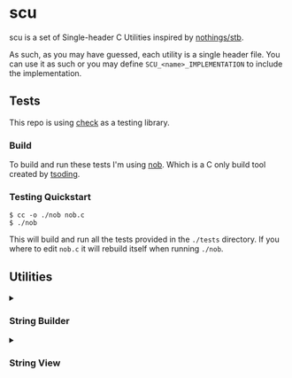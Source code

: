 # scu

scu is a set of Single-header C Utilities inspired by
[nothings/stb](https://github.com/nothings/stb).

As such, as you may have guessed, each utility is a single header file. You can
use it as such or you may define `SCU_<name>_IMPLEMENTATION` to include the
implementation.

## Tests

This repo is using [check](https://libcheck.github.io/check/) as a testing
library. 

### Build

To build and run these tests I'm using
[nob](https://github.com/tsoding/musializer/blob/master/nob.c).
Which is a C only build tool created by [tsoding](https://github.com/tsoding/).

### Testing Quickstart

```console
$ cc -o ./nob nob.c
$ ./nob
```

This will build and run all the tests provided in the `./tests` directory.
If you where to edit `nob.c` it will rebuild itself when running `./nob`.

## Utilities

<details>
<summary>

### String Builder

</summary>

The string builder is in a sense a dynamic array of chars.
It manages its own memory in the `.buf` field, and can be consered to own the
memory.

It allows for the user to supply their own memory allocation functions.
Specifically `malloc`, `realloc` and `free` via the `SCU_SB_MALLOC`,
`SCU_SB_REALLOC` and `SCU_SB_FRE` macros respectively.

<table>
<tr>
<td>Implementation def</td>
<td>Struct</td>
</tr>
<tr>
<td>

`SCU_SB_IMPLEMENTATION`

</td>
<td>

```c
typedef struct {
  char *buf;
  size_t len;
  size_t capacity;
} Scu_String_Builder;
```

</td>
</tr>
</table>

#### Functions

| Signature                                                                    | Description                                                            |
|------------------------------------------------------------------------------|------------------------------------------------------------------------|
| `bool scu_sb_append(Scu_String_Builder *sb, const char *str, size_t length)` | Appends `length` characters from `str` to the builder                  |
| `bool scu_sb_append_cstr(Scu_String_Builder *sb, const char *str)`           | Appends c-string to the builder without the null terninater            |
| `bool scu_sb_append_char(Scu_String_Builder *sb, char c)`                    | Appends a single char to the builder                                   |
| `char *scu_sb_to_cstr(Scu_String_Builder *sb)`                               | Makes sure the its buffer is null terminated and returns ptr to buffer |
| `void scu_sb_free(Scu_String_Builder *sb)`                                   | Frees the internal buffer                                              |

</details>

<details>
<summary>

### String View

</summary>

The string view is a structure that represents a view into a string. It does
not 'own' the memory in its `.buf` field, and has no capasity, only a `.len`.

Since the string view is such a lightweight structure and it doesn't won the
memory in its buffer, most of its functions are pure and returns a new string
view instead of modifying the original.

<table>
<tr>
<td>Implementation def</td>
<td>Struct</td>
</tr>
<tr>
<td>

`SCU_SV_IMPLEMENTATION`

</td>
<td>

```c
typedef struct {
  const char *buf;
  size_t len;
} Scu_String_View;
```

</td>
</tr>
</table>

#### Functions

| Signature                                                                     | Description                                               | Pure |
|-------------------------------------------------------------------------------|-----------------------------------------------------------|:----:|
| `Scu_String_View scu_sv_from_cstr(const char *str)`                           | Creates a string view into a c-string                     |  ✅  |
| `Scu_String_View scu_sv_from_buffer(const char *buffer, const size_t length)` | Created a string view into a buffer of a given size       |  ✅  |
| `bool scu_sv_eq(const Scu_String_View sv1, const Scu_String_View sv2)`        | Checs if two string views are equal                       |  ✅  |
| `Scu_String_View scu_sv_trim_right(const Scu_String_View sv)`                 | Trims whitespace from the right in a string view          |  ✅  |
| `Scu_String_View scu_sv_trim_left(const Scu_String_View sv)`                  | Trims whitespace from the left in a string view           |  ✅  |
| `Scu_String_View scu_sv_trim(const Scu_String_View sv)`                       | Trims whitespace from the left and right in a string view |  ✅  |

</details>
